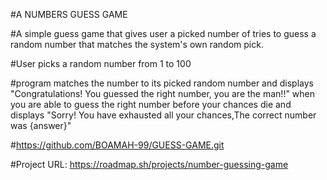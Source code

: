 #A NUMBERS GUESS GAME

#A simple guess game that gives user a picked number of tries to guess a random number  that matches the system's own random pick.

#User picks a random number from 1 to 100

#program matches the number to its picked random number and displays "Congratulations! You guessed the right number, you are the man!!" when you are able to guess the right number before your chances die and displays "Sorry! You have exhausted all your chances,The correct number was {answer}"

#https://github.com/BOAMAH-99/GUESS-GAME.git

#Project URL: https://roadmap.sh/projects/number-guessing-game


